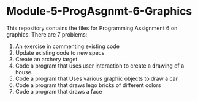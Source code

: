 # Module-5-ProgAsgnmt-6-Graphics

This repository contains the files for Programming Assignment 6 on graphics. There are 7 problems:

1. An exercise in commenting existing code
2. Update existing code to new specs
3. Create an archery target
4. Code a program that uses user interaction to create a drawing of a house.
5. Code a program that Uses various graphic objects to draw a car
6. Code a program that draws lego bricks of different colors
7. Code a program that draws a face
